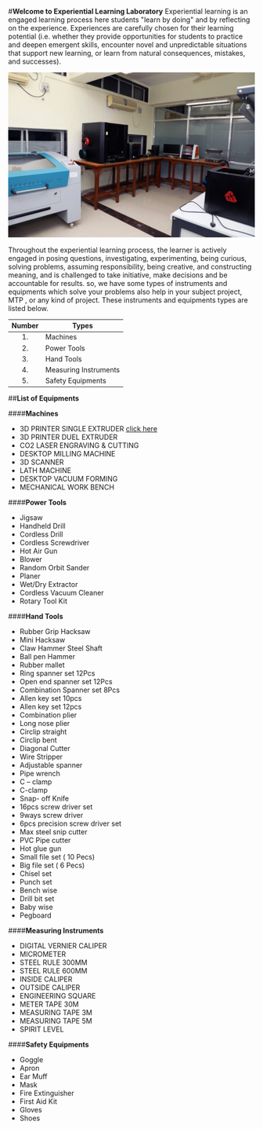 #**Welcome to Experiential Learning Laboratory**
Experiential learning is an engaged learning process here students "learn by doing" and by reflecting on the experience. Experiences are carefully chosen for their learning potential (i.e. whether they provide opportunities for students to practice and deepen emergent skills, encounter novel and unpredictable situations that support new learning, or learn from natural consequences, mistakes, and successes). 

![mbf2](https://raw.githubusercontent.com/Sunny1890/image/main/makerspace-2.JPG)

Throughout the experiential learning process, the learner is actively engaged in posing questions, investigating, experimenting, being curious, solving problems, assuming responsibility, being creative, and constructing meaning, and is challenged to take initiative, make decisions and be accountable for results. so, we have some types of instruments and equipments which solve your problems also help in your subject project, MTP , or any kind of project. These instruments and equipments types are listed below.


| Number | Types |
|:----:| ----- |     
| 1. | Machines |
| 2. | Power Tools |
| 3. | Hand Tools  |
| 4. | Measuring Instruments |
| 5. | Safety Equipments |


##**List of Equipments**

####**Machines**
- 3D PRINTER SINGLE EXTRUDER [click here](https://github.com/Sunny1890/image/blob/master/3D_PRINTER_SINGLE_EXTRUDER.pdf)
- 3D PRINTER DUEL EXTRUDER
- CO2 LASER ENGRAVING & CUTTING
- DESKTOP MILLING MACHINE
- 3D SCANNER
- LATH MACHINE
- DESKTOP VACUUM FORMING
- MECHANICAL WORK BENCH

####**Power Tools**
- Jigsaw
- Handheld Drill
- Cordless Drill
- Cordless Screwdriver
- Hot Air Gun
- Blower
- Random Orbit Sander
- Planer
- Wet/Dry Extractor
- Cordless Vacuum Cleaner
- Rotary Tool Kit

####**Hand Tools**
- Rubber Grip Hacksaw
- Mini Hacksaw
- Claw Hammer Steel Shaft
- Ball pen Hammer
- Rubber mallet
- Ring spanner set 12Pcs
- Open end spanner set 12Pcs
- Combination Spanner set 8Pcs
- Allen key set 10pcs
- Allen key set 12pcs
- Combination plier
- Long nose plier
- Circlip straight
- Circlip bent
- Diagonal Cutter
- Wire Stripper
- Adjustable spanner
- Pipe wrench
- C – clamp
- C-clamp
- Snap- off Knife
- 16pcs screw driver set
- 9ways screw driver
- 6pcs precision screw driver set
- Max steel snip cutter
- PVC Pipe cutter
- Hot glue gun
- Small file set ( 10 Pecs)
- Big file set ( 6 Pecs)
- Chisel set
- Punch set
- Bench wise
- Drill bit set
- Baby wise
- Pegboard

####**Measuring Instruments**
- DIGITAL VERNIER CALIPER
- MICROMETER
- STEEL RULE 300MM
- STEEL RULE 600MM
- INSIDE CALIPER
- OUTSIDE CALIPER
- ENGINEERING SQUARE
- METER TAPE 30M
- MEASURING TAPE 3M
- MEASURING TAPE 5M
- SPIRIT LEVEL

####**Safety Equipments**
- Goggle
- Apron
- Ear Muff
- Mask
- Fire Extinguisher
- First Aid Kit
- Gloves
- Shoes






